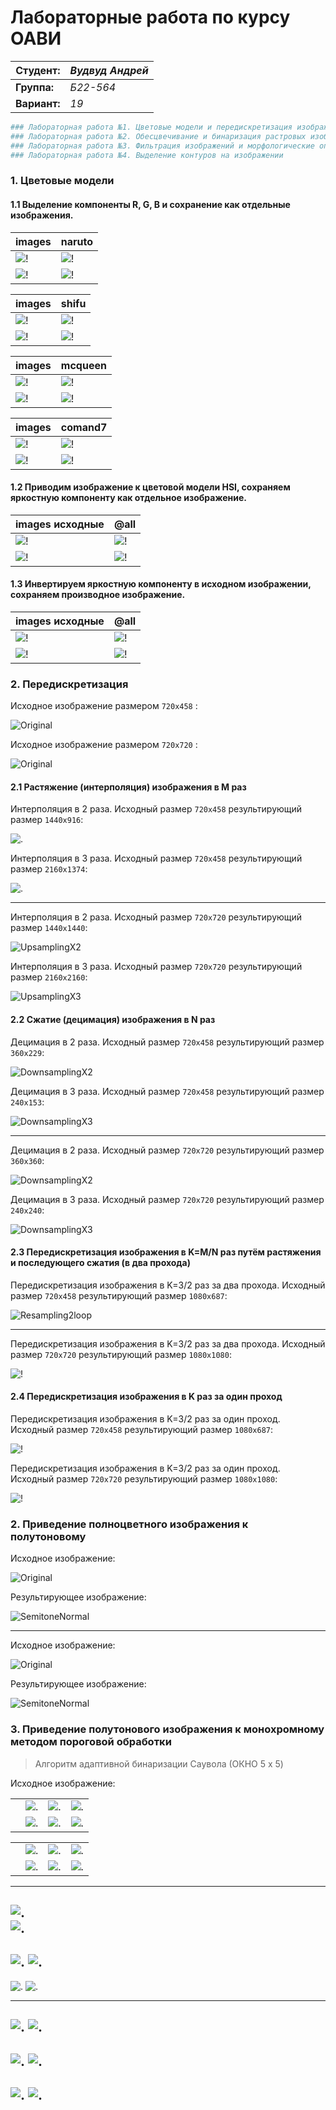 # Лабораторные работа по курсу OABИ
|**Студент:**|*Вудвуд Андрей*|
|------------|--------------|
|**Группа:** |*Б22-564*     |
|**Вариант:**|*19*           |
```sh
### Лабораторная работа №1. Цветовые модели и передискретизация изображений
### Лабораторная работа №2. Обесцвечивание и бинаризация растровых изображений
### Лабораторная работа №3. Фильтрация изображений и морфологические операции
### Лабораторная работа №4. Выделение контуров на изображении
```
### 1.  **Цветовые модели**
#### 1.1  Выделение компоненты R, G, B и сохранение как отдельные изображения. 
| images   | naruto |
|----------|------------|
|![!](/naruto_RGB/naruto.png) |![!](/naruto_RGB/blue.png)|
|![!](/naruto_RGB/green.png)  |![!](/naruto_RGB/red.png)|

| images   |     shifu |
|----------|------------|
|![!](/shifu_RGB/shifu.png) |![!](/shifu_RGB/blue.png)|
|![!](/shifu_RGB/green.png)  |![!](/shifu_RGB/red.png)|

| images   |     mcqueen |
|----------|------------|
|![!](/mcqueen_RGB/mcqueen.png) |![!](/mcqueen_RGB/blue.png)|
|![!](/mcqueen_RGB/green.png)  |![!](/mcqueen_RGB/red.png)|

| images   |     comand7 |
|----------|------------|
|![!](/comand7_RGB/comand7.png) |![!](/comand7_RGB/blue.png)|
|![!](/comand7_RGB/green.png)  |![!](/comand7_RGB/red.png)|



#### 1.2 Приводим изображение к цветовой модели HSI, сохраняем яркостную компоненту как отдельное изображение. 

| images исходные   |     @all |
|----------|------------|
|![!](/naruto_RGB/naruto_HSI/naruto.png) |![!](/mcqueen_RGB/mcqueen_HSI/mcqueen.png)|
|![!](/shifu_RGB/shifu_HSI/shifu.png)  |![!](/comand7_RGB/comand7_HSI/comand7.png)|


#### 1.3 Инвертируем яркостную компоненту в исходном изображении, сохраняем производное изображение.
| images исходные   |     @all |
|----------|------------|
|![!](/naruto_RGB/naruto_HSI/naruto_I/naruto_inverted.png) |![!](/mcqueen_RGB/mcqueen_HSI/mcqueen_I/mcqueen_inverted.png)|
|![!](/shifu_RGB/shifu_HSI/shifu_I/shifu_inverted.png)  |![!](/comand7_RGB/comand7_HSI/comand7_I/comand7_inverted.png)|


### 2. Передискретизация

Исходное изображение размером `720x458` :

![Original](/original/text1.png)

Исходное изображение размером `720x720` :

![Original](/original/spiral1.png)

#### 2.1 Растяжение (интерполяция) изображения в M раз

Интерполяция в 2 раза. Исходный размер `720x458` результирующий размер `1440x916`:

![.](/res/upsampling2_text1.png)

Интерполяция в 3 раза. Исходный размер `720x458` результирующий размер `2160x1374`:

![.](/res/upsampling_text1.png)

---

Интерполяция в 2 раза. Исходный размер `720x720` результирующий размер `1440x1440`:

![UpsamplingX2](/res/upsampling2_spiral1.png)

Интерполяция в 3 раза. Исходный размер `720x720` результирующий размер `2160x2160`:

![UpsamplingX3](/res/upsampling3_spiral1.png)

#### 2.2 Сжатие (децимация) изображения в N раз

Децимация в 2 раза. Исходный размер `720x458` результирующий размер `360x229`:

![DownsamplingX2](/res/downsampling2_text1.png)

Децимация в 3 раза. Исходный размер `720x458` результирующий размер `240x153`:

![DownsamplingX3](/res/downsampling3_text1.png)

---

Децимация в 2 раза. Исходный размер `720x720` результирующий размер `360x360`:

![DownsamplingX2](/res/downsampling2_spiral1.png)

Децимация в 3 раза. Исходный размер `720x720` результирующий размер `240x240`:

![DownsamplingX3](/res/downsampling3_spiral1.png)

#### 2.3 Передискретизация изображения в K=M/N раз путём растяжения и последующего сжатия (в два прохода)

Передискретизация изображения в K=3/2 раз за два прохода. Исходный размер `720x458` результирующий размер `1080x687`:

![Resampling2loop](/res/downsampling3x2_text1.png)

---

Передискретизация изображения в K=3/2 раз за два прохода. Исходный размер `720x720` результирующий размер `1080x1080`:

![!](res/downsampling3x2_spiral1.png)

#### 2.4 Передискретизация изображения в K раз за один проход

Передискретизация изображения в K=3/2 раз за один проход. Исходный размер `720x458` результирующий размер `1080x687`:

![!](res/resampling_text1.png)



Передискретизация изображения в K=3/2 раз за один проход. Исходный размер `720x720` результирующий размер `1080x1080`:

![!](/res/resampling_spiral1.png)

### 2. Приведение полноцветного изображения к полутоновому

Исходное изображение:

![Original](/original/test10.png)

Результирующее изображение:


![SemitoneNormal](/res/halftone_test10.png)

---

Исходное изображение:

![Original](/original/test11.png)

Результирующее изображение:

![SemitoneNormal](/res/halftone_test11.png)


### 3. Приведение полутонового изображения к монохромному методом пороговой обработки

> Алгоритм адаптивной бинаризации Cаувола  (ОКНО 5 x 5)

Исходное изображение:

|		|												   |								    			  |					                            |
|---------------|------------------------------------------------------|------------------------------------------------------|------------------------------------------------------|
| 		|![.](binarization/semitone_capitan.png)|![.](binarization/semitone_cartoon.png)|![.](binarization/semitone_contour_map.png)|
|			|![.](binarization/semitone_fingerprint.png)|![.](binarization/semitone_xray.png)|![.](binarization/semitone_xray1.png)|



|		|												   |								    			  |					                            |
|---------------|------------------------------------------------------|------------------------------------------------------|------------------------------------------------------|
| 		|![.](binarization/processed/processed_1.png)|![.](binarization/processed/processed_2.png)|![.](binarization/processed/processed_3.png)|
|			|![.](binarization/processed/processed_4.png)|![.](binarization/processed/processed_5.png)|![.](binarization/processed/processed_6.png)|


---
![.](binarization/semitone_capitan.png)  
![.](binarization/processed/processed_1.png)
--
![.](binarization/semitone_cartoon.png)
![.](binarization/processed/processed_2.png)
---
![.](binarization/semitone_contour_map.png)
![.](binarization/processed/processed_3.png)

---
![.](binarization/semitone_fingerprint.png)
![.](binarization/processed/processed_4.png)
---
![.](binarization/semitone_xray.png)
![.](binarization/processed/processed_5.png)
---
![.](binarization/semitone_xray1.png)
![.](binarization/processed/processed_6.png)
---